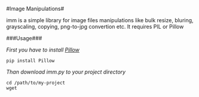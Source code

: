 #Image Manipulations#

imm is a simple library for image files manipulations like bulk resize, bluring, grayscaling, copying, png-to-jpg convertion etc.
It requires PIL or Pillow

###Usage###

*First you have to install [Pillow](https://pypi.python.org/pypi/Pillow/2.2.1)*

`pip install Pillow`


*Than download imm.py to your project directory*
```
cd /path/to/my-project
wget 
